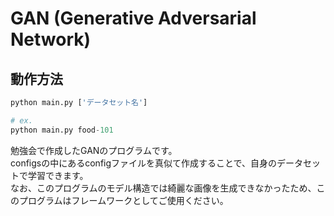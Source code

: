 # GAN (Generative Adversarial Network)

## 動作方法
```python
python main.py ['データセット名']

# ex.
python main.py food-101
```

勉強会で作成したGANのプログラムです。  
configsの中にあるconfigファイルを真似て作成することで、自身のデータセットで学習できます。  
なお、このプログラムのモデル構造では綺麗な画像を生成できなかったため、このプログラムはフレームワークとしてご使用ください。